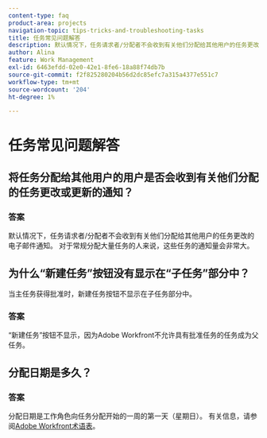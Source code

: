 ```yaml
---
content-type: faq
product-area: projects
navigation-topic: tips-tricks-and-troubleshooting-tasks
title: 任务常见问题解答
description: 默认情况下，任务请求者/分配者不会收到有关他们分配给其他用户的任务更改的电子邮件通知。 对于常规分配大量任务的人来说，这些任务的通知量会非常大。
author: Alina
feature: Work Management
exl-id: 6463efdd-02e0-42e1-8fe6-18a88f74db7b
source-git-commit: f2f825280204b56d2dc85efc7a315a4377e551c7
workflow-type: tm+mt
source-wordcount: '204'
ht-degree: 1%

---
```


# 任务常见问题解答

## 将任务分配给其他用户的用户是否会收到有关他们分配的任务更改或更新的通知？

### 答案

默认情况下，任务请求者/分配者不会收到有关他们分配给其他用户的任务更改的电子邮件通知。 对于常规分配大量任务的人来说，这些任务的通知量会非常大。

## 为什么“新建任务”按钮没有显示在“子任务”部分中？

当主任务获得批准时，新建任务按钮不显示在子任务部分中。

### 答案

“新建任务”按钮不显示，因为Adobe Workfront不允许具有批准任务的任务成为父任务。

## 分配日期是多久？

### 答案

分配日期是工作角色向任务分配开始的一周的第一天（星期日）。 有关信息，请参阅[Adobe Workfront术语表](../../../workfront-basics/navigate-workfront/workfront-navigation/workfront-terminology-glossary.md)。
